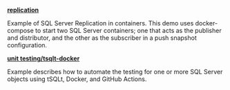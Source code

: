 __[replication](replication/)__

Example of SQL Server Replication in containers. This demo uses docker-compose to start two SQL Server containers; one that acts as the publisher and distributor, and the other as the subscriber in a push snapshot configuration. 

__[unit testing/tsqlt-docker](unit-testing/tsqlt-docker/)__

Example describes how to automate the testing for one or more SQL Server objects using tSQLt, Docker, and GitHub Actions.
